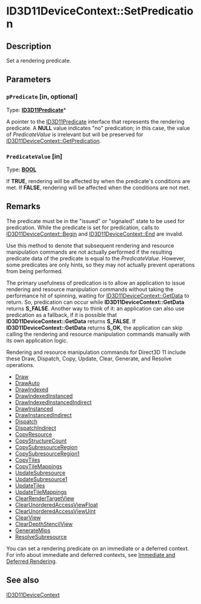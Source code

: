 # ID3D11DeviceContext::SetPredication

## Description

Set a rendering predicate.

## Parameters

### `pPredicate` [in, optional]

Type: **[ID3D11Predicate](https://learn.microsoft.com/windows/desktop/api/d3d11/nn-d3d11-id3d11predicate)***

A pointer to the [ID3D11Predicate](https://learn.microsoft.com/windows/desktop/api/d3d11/nn-d3d11-id3d11predicate) interface that represents the rendering predicate. A **NULL** value indicates "no" predication; in this case, the value of *PredicateValue* is irrelevant but will be preserved for [ID3D11DeviceContext::GetPredication](https://learn.microsoft.com/windows/desktop/api/d3d11/nf-d3d11-id3d11devicecontext-getpredication).

### `PredicateValue` [in]

Type: **[BOOL](https://learn.microsoft.com/windows/desktop/WinProg/windows-data-types)**

If **TRUE**, rendering will be affected by when the predicate's conditions are met. If **FALSE**, rendering will be affected when the conditions are not met.

## Remarks

The predicate must be in the "issued" or "signaled" state to be used for predication. While the predicate is set for predication, calls to [ID3D11DeviceContext::Begin](https://learn.microsoft.com/windows/desktop/api/d3d11/nf-d3d11-id3d11devicecontext-begin) and [ID3D11DeviceContext::End](https://learn.microsoft.com/windows/desktop/api/d3d11/nf-d3d11-id3d11devicecontext-end) are invalid.

Use this method to denote that subsequent rendering and resource manipulation commands are not actually performed if the resulting predicate data of the predicate is equal to the *PredicateValue*. However, some predicates are only hints, so they may not actually prevent operations from being performed.

The primary usefulness of predication is to allow an application to issue rendering and resource manipulation commands without taking the performance hit of spinning, waiting for [ID3D11DeviceContext::GetData](https://learn.microsoft.com/windows/desktop/api/d3d11/nf-d3d11-id3d11devicecontext-getdata) to return. So, predication can occur while **ID3D11DeviceContext::GetData** returns **S_FALSE**. Another way to think of it: an application can also use predication as a fallback, if it is possible that **ID3D11DeviceContext::GetData** returns **S_FALSE**. If **ID3D11DeviceContext::GetData** returns **S_OK**, the application can skip calling the rendering and resource manipulation commands manually with its own application logic.

Rendering and resource manipulation commands for Direct3D 11 include these Draw, Dispatch, Copy, Update, Clear, Generate, and Resolve operations.

* [Draw](https://learn.microsoft.com/windows/desktop/api/d3d11/nf-d3d11-id3d11devicecontext-draw)
* [DrawAuto](https://learn.microsoft.com/windows/desktop/api/d3d11/nf-d3d11-id3d11devicecontext-drawauto)
* [DrawIndexed](https://learn.microsoft.com/windows/desktop/api/d3d11/nf-d3d11-id3d11devicecontext-drawindexed)
* [DrawIndexedInstanced](https://learn.microsoft.com/windows/desktop/api/d3d11/nf-d3d11-id3d11devicecontext-drawindexedinstanced)
* [DrawIndexedInstancedIndirect](https://learn.microsoft.com/windows/desktop/api/d3d11/nf-d3d11-id3d11devicecontext-drawindexedinstancedindirect)
* [DrawInstanced](https://learn.microsoft.com/windows/desktop/api/d3d11/nf-d3d11-id3d11devicecontext-drawinstanced)
* [DrawInstancedIndirect](https://learn.microsoft.com/windows/desktop/api/d3d11/nf-d3d11-id3d11devicecontext-drawinstancedindirect)
* [Dispatch](https://learn.microsoft.com/windows/desktop/api/d3d11/nf-d3d11-id3d11devicecontext-dispatch)
* [DispatchIndirect](https://learn.microsoft.com/windows/desktop/api/d3d11/nf-d3d11-id3d11devicecontext-dispatchindirect)
* [CopyResource](https://learn.microsoft.com/windows/desktop/api/d3d11/nf-d3d11-id3d11devicecontext-copyresource)
* [CopyStructureCount](https://learn.microsoft.com/windows/desktop/api/d3d11/nf-d3d11-id3d11devicecontext-copystructurecount)
* [CopySubresourceRegion](https://learn.microsoft.com/windows/desktop/api/d3d11/nf-d3d11-id3d11devicecontext-copysubresourceregion)
* [CopySubresourceRegion1](https://learn.microsoft.com/windows/desktop/api/d3d11_1/nf-d3d11_1-id3d11devicecontext1-copysubresourceregion1)
* [CopyTiles](https://learn.microsoft.com/windows/desktop/api/d3d11_2/nf-d3d11_2-id3d11devicecontext2-copytiles)
* [CopyTileMappings](https://learn.microsoft.com/windows/desktop/api/d3d11_2/nf-d3d11_2-id3d11devicecontext2-copytilemappings)
* [UpdateSubresource](https://learn.microsoft.com/windows/desktop/api/d3d11/nf-d3d11-id3d11devicecontext-updatesubresource)
* [UpdateSubresource1](https://learn.microsoft.com/windows/desktop/api/d3d11_1/nf-d3d11_1-id3d11devicecontext1-updatesubresource1)
* [UpdateTiles](https://learn.microsoft.com/windows/desktop/api/d3d11_2/nf-d3d11_2-id3d11devicecontext2-updatetiles)
* [UpdateTileMappings](https://learn.microsoft.com/windows/desktop/api/d3d11_2/nf-d3d11_2-id3d11devicecontext2-updatetilemappings)
* [ClearRenderTargetView](https://learn.microsoft.com/windows/desktop/api/d3d11/nf-d3d11-id3d11devicecontext-clearrendertargetview)
* [ClearUnorderedAccessViewFloat](https://learn.microsoft.com/windows/desktop/api/d3d11/nf-d3d11-id3d11devicecontext-clearunorderedaccessviewfloat)
* [ClearUnorderedAccessViewUint](https://learn.microsoft.com/windows/desktop/api/d3d11/nf-d3d11-id3d11devicecontext-clearunorderedaccessviewuint)
* [ClearView](https://learn.microsoft.com/windows/desktop/api/d3d11_1/nf-d3d11_1-id3d11devicecontext1-clearview)
* [ClearDepthStencilView](https://learn.microsoft.com/windows/desktop/api/d3d11/nf-d3d11-id3d11devicecontext-cleardepthstencilview)
* [GenerateMips](https://learn.microsoft.com/windows/desktop/api/d3d11/nf-d3d11-id3d11devicecontext-generatemips)
* [ResolveSubresource](https://learn.microsoft.com/windows/desktop/api/d3d11/nf-d3d11-id3d11devicecontext-resolvesubresource)

You can set a rendering predicate on an immediate or a deferred context. For info about immediate and deferred contexts, see [Immediate and Deferred Rendering](https://learn.microsoft.com/windows/desktop/direct3d11/overviews-direct3d-11-render-multi-thread-render).

## See also

[ID3D11DeviceContext](https://learn.microsoft.com/windows/desktop/api/d3d11/nn-d3d11-id3d11devicecontext)